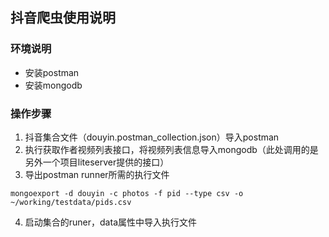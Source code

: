 ## 抖音爬虫使用说明

### 环境说明

- 安装postman
- 安装mongodb

### 操作步骤

1.  抖音集合文件（douyin.postman_collection.json）导入postman
2.  执行获取作者视频列表接口，将视频列表信息导入mongodb（此处调用的是另外一个项目liteserver提供的接口）
3.  导出postman runner所需的执行文件

```
mongoexport -d douyin -c photos -f pid --type csv -o ~/working/testdata/pids.csv
```
4. 启动集合的runer，data属性中导入执行文件